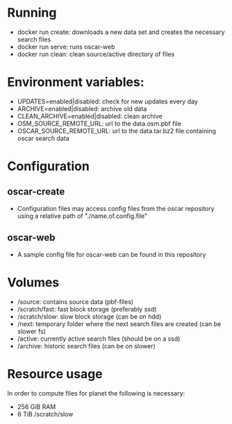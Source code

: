 # Running
 * docker run create: downloads a new data set and creates the necessary search files
 * docker run serve: runs oscar-web
 * docker run clean: clean source/active directory of files

# Environment variables:
 * UPDATES=enabled|disabled: check for new updates every day
 * ARCHIVE=enabled|disabled: archive old data
 * CLEAN_ARCHIVE=enabled|disabled: clean archive
 * OSM_SOURCE_REMOTE_URL: url to the data.osm.pbf file
 * OSCAR_SOURCE_REMOTE_URL: url to the data.tar.bz2 file containing oscar search data

# Configuration
## oscar-create
 * Configuration files may access config files from the oscar repository using a relative path of "./name.of.config.file"

## oscar-web
 * A sample config file for oscar-web can be found in this repository

# Volumes
 * /source: contains source data (pbf-files)
 * /scratch/fast: fast block storage (preferably ssd)
 * /scratch/slow: slow block storage (can be on hdd)
 * /next: temporary folder where the next search files are created (can be slower fs)
 * /active: currently active search files (should be on a ssd)
 * /archive: historic search files (can be on slower)

 # Resource usage
In order to compute files for planet the following is necessary:
 * 256 GiB RAM
 * 6 TiB /scratch/slow
